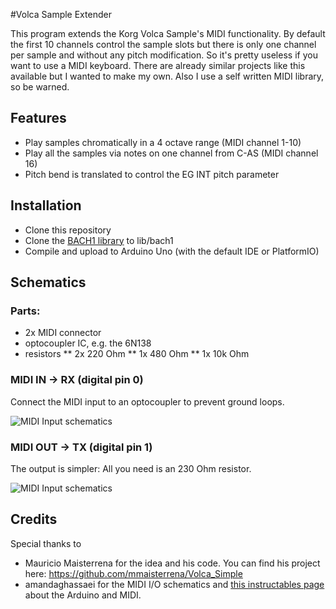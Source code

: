 #Volca Sample Extender  

This program extends the Korg Volca Sample's MIDI functionality. By default the first 10 channels control the sample slots but there is only one channel per sample and without any pitch modification. So it's pretty useless if you want to use a MIDI keyboard. There are already similar projects like this available but I wanted to make my own. Also I use a self written MIDI library, so be warned. 

## Features
* Play samples chromatically in a 4 octave range (MIDI channel 1-10)
* Play all the samples via notes on one channel from C-AS (MIDI channel 16)
* Pitch bend is translated to control the EG INT pitch parameter

## Installation
* Clone this repository
* Clone the [BACH1 library](https://github.com/derdogan/bach1) to lib/bach1
* Compile and upload to Arduino Uno (with the default IDE or PlatformIO)

## Schematics
### Parts:
* 2x MIDI connector
* optocoupler IC, e.g. the 6N138
* resistors
** 2x 220 Ohm
** 1x 480 Ohm
** 1x 10k Ohm

### MIDI IN  -> RX (digital pin 0)
Connect the MIDI input to an optocoupler to prevent ground loops.

![MIDI Input schematics](http://i.imgur.com/Ew5b6qE.jpg)


### MIDI OUT  -> TX (digital pin 1)
The output is simpler: All you need is an 230 Ohm resistor.

![MIDI Input schematics](http://i.imgur.com/fK5Aqsk.jpg)

## Credits
Special thanks to
* Mauricio Maisterrena for the idea and his code. You can find his project here: https://github.com/mmaisterrena/Volca_Simple
* amandaghassaei for the MIDI I/O schematics and [this instructables page](http://www.instructables.com/id/Send-and-Receive-MIDI-with-Arduino/?ALLSTEPS) about the Arduino and MIDI.
